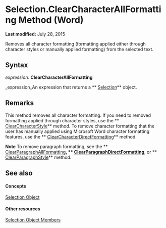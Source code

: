 
# Selection.ClearCharacterAllFormatting Method (Word)

 **Last modified:** July 28, 2015

Removes all character formatting (formatting applied either through character styles or manually applied formatting) from the selected text.

## Syntax

 _expression_. **ClearCharacterAllFormatting**

 _expression_An expression that returns a  ** [Selection](7b574a91-c33e-ecfd-6783-6b7528b2ed8f.md)** object.


## Remarks

This method removes all character formatting. If you need to removed formatting applied through character styles, use the  ** [ClearCharacterStyle](ff9795f9-ea74-fa03-5d87-9c56152d179d.md)** method. To remove character formatting that the user has manually applied using Microsoft Word character formatting features, use the ** [ClearCharacterDirectFormatting](d2138876-c832-2407-a53e-5bd4af2421b7.md)** method.


 **Note**  To remove paragraph formatting, see the  ** [ClearParagraphAllFormatting](b3a88322-933a-ff14-e788-e1934aba243d.md)**,  ** [ClearParagraphDirectFormatting](66df2319-f02e-7cd9-4cef-fda6468dcd67.md)**, or  ** [ClearParagraphStyle](cfbafeac-99e1-5fae-a9a0-8cf8836add94.md)** method.


## See also


#### Concepts


 [Selection Object](7b574a91-c33e-ecfd-6783-6b7528b2ed8f.md)
#### Other resources


 [Selection Object Members](71e67a43-d40a-ad9a-8ef2-c5c487733e0d.md)
